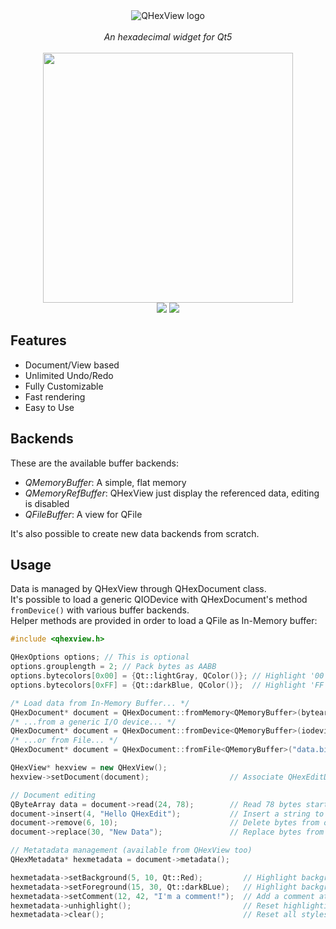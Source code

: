 <div align="center">
 <img src="https://user-images.githubusercontent.com/1503603/156015099-1180aa1a-107a-4089-87f4-90a3d36f34a2.png" alt="QHexView logo" title="QHexView"/>
</div>
<br>
<div align="center">
 <i>An hexadecimal widget for Qt5</i>
 <br>
 <br>
 <div align="center">
  <img src="https://user-images.githubusercontent.com/1503603/156016117-f11a6ccd-98ff-44eb-8127-b26c475f87f7.png" height="400"/>
  <br>
  <img src="https://img.shields.io/badge/license-MIT-8e725e.svg?style=flat-square">
  <a href="https://github.com/ellerbrock/open-source-badges/">
    <img src="https://badges.frapsoft.com/os/v1/open-source.png?v=103">
  </a>  
 </div>
</div>
    
Features
-----
- Document/View based
- Unlimited Undo/Redo
- Fully Customizable
- Fast rendering
- Easy to Use

Backends
-----
These are the available buffer backends:
- *QMemoryBuffer*: A simple, flat memory
- *QMemoryRefBuffer*: QHexView just display the referenced data, editing is disabled
- *QFileBuffer*: A view for QFile

It's also possible to create new data backends from scratch.

Usage
-----
Data is managed by QHexView through QHexDocument class.<br>
It's possible to load a generic QIODevice with QHexDocument's method `fromDevice()` with various buffer backends.<br>
Helper methods are provided in order to load a QFile as In-Memory buffer:<br>
```cpp
#include <qhexview.h>

QHexOptions options; // This is optional
options.grouplength = 2; // Pack bytes as AABB
options.bytecolors[0x00] = {Qt::lightGray, QColor()}; // Highlight '00's
options.bytecolors[0xFF] = {Qt::darkBlue, QColor()};  // Highlight 'FF's

/* Load data from In-Memory Buffer... */
QHexDocument* document = QHexDocument::fromMemory<QMemoryBuffer>(bytearray, options);
/* ...from a generic I/O device... */
QHexDocument* document = QHexDocument::fromDevice<QMemoryBuffer>(iodevice, options);
/* ...or from File... */
QHexDocument* document = QHexDocument::fromFile<QMemoryBuffer>("data.bin", options);

QHexView* hexview = new QHexView();
hexview->setDocument(document);                  // Associate QHexEditData with this QHexEdit (ownership is not changed)

// Document editing
QByteArray data = document->read(24, 78);        // Read 78 bytes starting to offset 24
document->insert(4, "Hello QHexEdit");           // Insert a string to offset 4 
document->remove(6, 10);                         // Delete bytes from offset 6 to offset 10 
document->replace(30, "New Data");               // Replace bytes from offset 30 with the string "New Data"

// Metatadata management (available from QHexView too)
QHexMetadata* hexmetadata = document->metadata();

hexmetadata->setBackground(5, 10, Qt::Red);         // Highlight background at offset range [5, 10)
hexmetadata->setForeground(15, 30, Qt::darkBLue);   // Highlight background at offset range [15, 30)
hexmetadata->setComment(12, 42, "I'm a comment!");  // Add a comment at offset range [12, 42)
hexmetadata->unhighlight();                         // Reset highlighting
hexmetadata->clear();                               // Reset all styles
```
